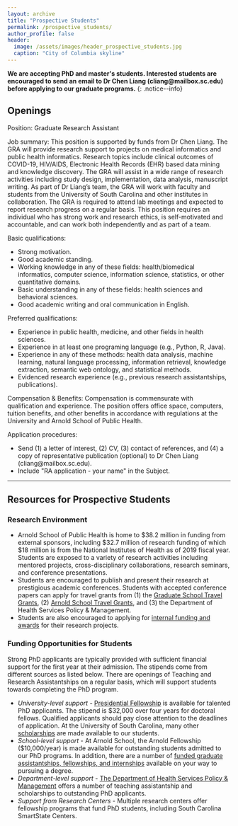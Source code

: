 ```yaml
---
layout: archive
title: "Prospective Students"
permalink: /prospective_students/
author_profile: false
header:
  image: /assets/images/header_prospective_students.jpg
  caption: "City of Columbia skyline"
---
```


**We are accepting PhD and master's students. Interested students are encouraged to send an email to Dr Chen Liang (&#99;&#108;&#105;&#97;&#110;&#103;&#64;&#109;&#97;&#105;&#108;&#98;&#111;&#120;&#46;&#115;&#99;&#46;&#101;&#100;&#117;) before applying to our graduate programs.**
{: .notice--info}

## Openings

Position: Graduate Research Assistant<br/>

Job summary: This position is supported by funds from Dr Chen Liang. The GRA will provide research support to projects on medical informatics and public health informatics. Research topics include clinical outcomes of COVID-19, HIV/AIDS, Electronic Health Records (EHR) based data mining and knowledge discovery. The GRA will assist in a wide range of research activities including study design, implementation, data analysis, manuscript writing. As part of Dr Liang’s team, the GRA will work with faculty and students from the University of South Carolina and other institutes in collaboration. The GRA is required to attend lab meetings and expected to report research progress on a regular basis. This position requires an individual who has strong work and research ethics, is self-motivated and accountable, and can work both independently and as part of a team.<br/>

Basic qualifications:
- Strong motivation.
- Good academic standing. 
- Working knowledge in any of these fields: health/biomedical informatics, computer science, information science, statistics, or other quantitative domains.
- Basic understanding in any of these fields: health sciences and behavioral sciences.
- Good academic writing and oral communication in English.

Preferred qualifications: 
- Experience in public health, medicine, and other fields in health sciences.
- Experience in at least one programing language (e.g., Python, R, Java).
- Experience in any of these methods: health data analysis, machine learning, natural language processing, information retrieval, knowledge extraction, semantic web ontology, and statistical methods.
- Evidenced research experience (e.g., previous research assistantships, publications).

Compensation & Benefits: Compensation is commensurate with qualification and experience. The position offers office space, computers, tuition benefits, and other benefits in accordance with regulations at the University and Arnold School of Public Health.

Application procedures:
- Send (1) a letter of interest, (2) CV, (3) contact of references, and (4) a copy of representative publication (optional) to Dr Chen Liang (&#99;&#108;&#105;&#97;&#110;&#103;&#64;&#109;&#97;&#105;&#108;&#98;&#111;&#120;&#46;&#115;&#99;&#46;&#101;&#100;&#117;).
- Include "RA application - your name" in the Subject.

---
## Resources for Prospective Students

### Research Environment<br/>
- Arnold School of Public Health is home to $38.2 million in funding from external sponsors, including $32.7 million of research funding of which $18 million is from the National Institutes of Health as of 2019 fiscal year. Students are exposed to a variety of research activities including mentored projects, cross-disciplinary collaborations, research seminars, and conference presentations. <br/>
- Students are encouraged to publish and present their research at prestigious academic conferences. Students with accepted conference papers can apply for travel grants from (1) the [Graduate School Travel Grants](https://www.sc.edu/study/colleges_schools/graduate_school/opportunities_support/travel_grants/index.php), (2) [Arnold School Travel Grants](https://www.sc.edu/study/colleges_schools/public_health/internal/current_students/student_travel_funding/index.php), and (3) the Department of Health Services Policy & Management. <br/>
- Students are also encouraged to applying for [internal funding and awards](https://sc.edu/about/offices_and_divisions/research/internal_funding_awards/students/) for their research projects. <br/>

### Funding Opportunities for Students<br/>
Strong PhD applicants are typically provided with sufficient financial support for the first year at their admission. The stipends come from different sources as listed below. There are openings of Teaching and Research Assistantships on a regular basis, which will support students towards completing the PhD program. <br/>
- *University-level support -* [Presidential Fellowship](https://www.sc.edu/study/colleges_schools/graduate_school/opportunities_support/scholarly_initiatives/presidential-fellowship/index.php) is available for talented PhD applicants. The stipend is $32,000 over four years for doctoral fellows. Qualified applicants should pay close attention to the deadlines of application. At the University of South Carolina, many other [scholarships](https://sc.edu/about/offices_and_divisions/financial_aid/scholarships/index.php) are made available to our students. <br/>
- *School-level support -* At Arnold School, the Arnold Fellowship ($10,000/year) is made available for outstanding students admitted to our PhD programs. In addition, there are a number of [funded graduate assistantships, fellowships, and internships](https://www.sc.edu/study/colleges_schools/public_health/apply/graduate_applicants/finanancial_information/index.php) available on your way to pursuing a degree.<br/>
- *Department-level support -* [The Department of Health Services Policy & Management](https://www.sc.edu/study/colleges_schools/public_health/study/areas_of_study/health_services_policy_and_management/) offers a number of teaching assistantship and scholarships to outstanding PhD applicants.<br/> 
- *Support from Research Centers -* Multiple research centers offer fellowship programs that fund PhD students, including South Carolina SmartState Centers.  